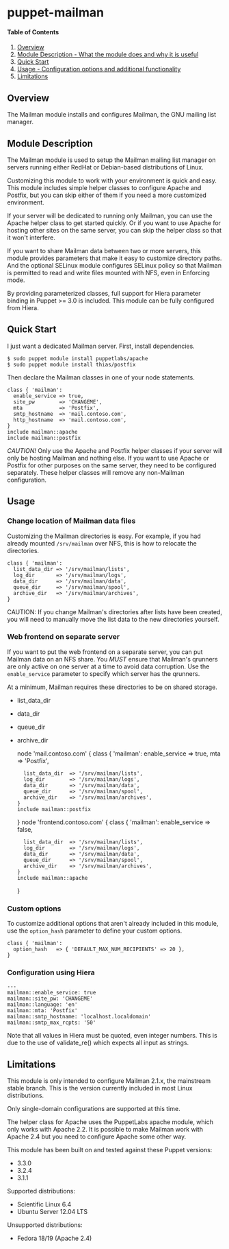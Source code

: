 # puppet-mailman

#### Table of Contents
1. [Overview](#overview)
2. [Module Description - What the module does and why it is useful](#module-description)
3. [Quick Start](#quick-start)
4. [Usage - Configuration options and additional functionality](#usage)
5. [Limitations](#limitations)

## Overview
The Mailman module installs and configures Mailman, the GNU mailing list manager.

## Module Description
The Mailman module is used to setup the Mailman mailing list manager on servers
running either RedHat or Debian-based distributions of Linux. 

Customizing this module to work with your environment is quick and easy. This
module includes simple helper classes to configure Apache and Postfix, but you
can skip either of them if you need a more customized environment.

If your server will be dedicated to running only Mailman, you can use the
Apache helper class to get started quickly. Or if you want to use Apache
for hosting other sites on the same server, you can skip the helper class so
that it won't interfere.

If you want to share Mailman data between two or more servers, this module
provides parameters that make it easy to customize directory paths. And the
optional SELinux module configures SELinux policy so that Mailman is permitted
to read and write files mounted with NFS, even in Enforcing mode.

By providing parameterized classes, full support for Hiera parameter binding
in Puppet >= 3.0 is included. This module can be fully configured from Hiera.

## Quick Start
I just want a dedicated Mailman server. First, install dependencies.

    $ sudo puppet module install puppetlabs/apache
    $ sudo puppet module install thias/postfix

Then declare the Mailman classes in one of your node statements.

    class { 'mailman':
      enable_service => true,
      site_pw        => 'CHANGEME',
      mta            => 'Postfix',
      smtp_hostname  => 'mail.contoso.com',
      http_hostname  => 'mail.contoso.com',
    }
    include mailman::apache
    include mailman::postfix

*CAUTION!* Only use the Apache and Postfix helper classes if your server will
only be hosting Mailman and nothing else. If you want to use Apache or Postfix
for other purposes on the same server, they need to be configured separately.
These helper classes will remove any non-Mailman configuration.

## Usage

### Change location of Mailman data files
Customizing the Mailman directories is easy. For example, if you had already
mounted `/srv/mailman` over NFS, this is how to relocate the directories.

    class { 'mailman':
      list_data_dir => '/srv/mailman/lists',
      log_dir       => '/srv/mailman/logs',
      data_dir      => '/srv/mailman/data',
      queue_dir     => '/srv/mailman/spool',
      archive_dir   => '/srv/mailman/archives',
    }

CAUTION: If you change Mailman's directories after lists have been created, you
will need to manually move the list data to the new directories yourself.

### Web frontend on separate server
If you want to put the web frontend on a separate server, you can put Mailman
data on an NFS share. You *MUST* ensure that Mailman's qrunners are only active
on one server at a time to avoid data corruption. Use the `enable_service`
parameter to specify which server has the qrunners.

At a minimum, Mailman requires these directories to be on shared storage.
* list_data_dir
* data_dir
* queue_dir
* archive_dir

    node 'mail.contoso.com' {
      class { 'mailman':
        enable_service => true,
        mta            => 'Postfix',

        list_data_dir  => '/srv/mailman/lists',
        log_dir        => '/srv/mailman/logs',
        data_dir       => '/srv/mailman/data',
        queue_dir      => '/srv/mailman/spool',
        archive_dir    => '/srv/mailman/archives',
      }
      include mailman::postfix
    }
    node 'frontend.contoso.com' {
      class { 'mailman':
        enable_service => false,

        list_data_dir  => '/srv/mailman/lists',
        log_dir        => '/srv/mailman/logs',
        data_dir       => '/srv/mailman/data',
        queue_dir      => '/srv/mailman/spool',
        archive_dir    => '/srv/mailman/archives',
      }
      include mailman::apache
    }

### Custom options
To customize additional options that aren't already included in this module,
use the `option_hash` parameter to define your custom options.

    class { 'mailman':
      option_hash   => { 'DEFAULT_MAX_NUM_RECIPIENTS' => 20 },
    }

### Configuration using Hiera
    ---
    mailman::enable_service: true
    mailman::site_pw: 'CHANGEME'
    mailman::language: 'en'
    mailman::mta: 'Postfix'
    mailman::smtp_hostname: 'localhost.localdomain'
    mailman::smtp_max_rcpts: '50'

Note that all values in Hiera must be quoted, even integer numbers. This is
due to the use of validate_re() which expects all input as strings.

## Limitations
This module is only intended to configure Mailman 2.1.x, the mainstream stable
branch. This is the version currently included in most Linux distributions.

Only single-domain configurations are supported at this time.

The helper class for Apache uses the PuppetLabs apache module, which only
works with Apache 2.2. It is possible to make Mailman work with Apache 2.4
but you need to configure Apache some other way.

This module has been built on and tested against these Puppet versions:
* 3.3.0
* 3.2.4
* 3.1.1

Supported distributions:
* Scientific Linux 6.4
* Ubuntu Server 12.04 LTS

Unsupported distributions:
* Fedora 18/19 (Apache 2.4)
